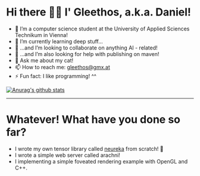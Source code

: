 # Hi there 👋😄 I' Gleethos, a.k.a. Daniel! #

- :microscope: I’m a computer science student at the University of Applied Sciences Technikum in Vienna!
- 🌱 I’m currently learning deep stuff...
- 👯 ...and I’m looking to collaborate on anything AI - related! 
- 🤔 ...and I’m also looking for help with publishing on maven!
- 💬 Ask me about my cat!
- 📫 How to reach me: gleethos@gmx.at
- ⚡ Fun fact: I like programming! ^^

[![Anurag's github stats](https://github-readme-stats.vercel.app/api?username=Gleethos)](https://github.com/anuraghazra/github-readme-stats)

---

# Whatever! What have you done so far? 

- I wrote my own tensor library called [neureka](https://github.com/Gleethos/neureka) from scratch! 🔭
- I wrote a simple web server called arachni!
- I implementing a simple foveated rendering example with OpenGL and C++. 
